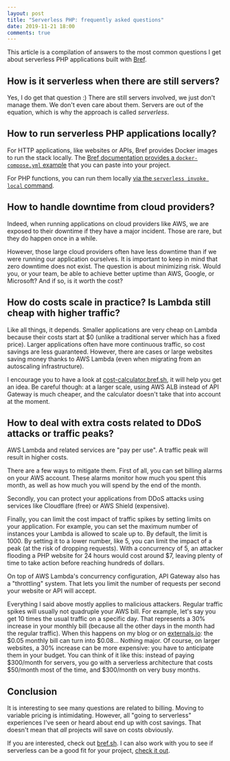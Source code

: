 ```yaml
---
layout: post
title: "Serverless PHP: frequently asked questions"
date: 2019-11-21 18:00
comments: true
---
```


This article is a compilation of answers to the most common questions I get about serverless PHP applications built with [Bref](https://bref.sh/).

<!--more-->

## How is it serverless when there are still servers?

Yes, I do get that question :) There are still servers involved, we just don't manage them. We don't even care about them. Servers are out of the equation, which is why the approach is called _serverless_.

## How to run serverless PHP applications locally?

For HTTP applications, like websites or APIs, Bref provides Docker images to run the stack locally. The [Bref documentation provides a `docker-compose.yml` example](https://bref.sh/docs/local-development.html#http-applications) that you can paste into your project.

For PHP functions, you can run them locally [via the `serverless invoke local` command](https://bref.sh/docs/local-development.html#php-functions).

## How to handle downtime from cloud providers?

Indeed, when running applications on cloud providers like AWS, we are exposed to their downtime if they have a major incident. Those are rare, but they do happen once in a while.

However, those large cloud providers often have less downtime than if we were running our application ourselves. It is important to keep in mind that zero downtime does not exist. The question is about minimizing risk. Would you, or your team, be able to achieve better uptime than AWS, Google, or Microsoft? And if so, is it worth the cost?

## How do costs scale in practice? Is Lambda still cheap with higher traffic?

Like all things, it depends. Smaller applications are very cheap on Lambda because their costs start at $0 (unlike a traditional server which has a fixed price). Larger applications often have more continuous traffic, so cost savings are less guaranteed. However, there are cases or large websites saving money thanks to AWS Lambda (even when migrating from an autoscaling infrastructure).

I encourage you to have a look at [cost-calculator.bref.sh](https://cost-calculator.bref.sh/), it will help you get an idea. Be careful though: at a larger scale, using AWS ALB instead of API Gateway is much cheaper, and the calculator doesn't take that into account at the moment.

## How to deal with extra costs related to DDoS attacks or traffic peaks?

AWS Lambda and related services are "pay per use". A traffic peak will result in higher costs.

There are a few ways to mitigate them. First of all, you can set billing alarms on your AWS account. These alarms monitor how much you spent this month, as well as how much you will spend by the end of the month.

Secondly, you can protect your applications from DDoS attacks using services like Cloudflare (free) or AWS Shield (expensive).

Finally, you can limit the cost impact of traffic spikes by setting limits on your application. For example, you can set the maximum number of instances your Lambda is allowed to scale up to. By default, the limit is 1000. By setting it to a lower number, like 5, you can limit the impact of a peak (at the risk of dropping requests). With a concurrency of 5, an attacker flooding a PHP website for 24 hours would cost around $7, leaving plenty of time to take action before reaching hundreds of dollars.

On top of AWS Lambda's concurrency configuration, API Gateway also has a "throttling" system. That lets you limit the number of requests per second your website or API will accept.

Everything I said above mostly applies to malicious attackers. Regular traffic spikes will usually not quadruple your AWS bill. For example, let's say you get 10 times the usual traffic on a specific day. That represents a 30% increase in your monthly bill (because all the other days in the month had the regular traffic). When this happens on my blog or on [externals.io](https://externals.io/): the $0.05 monthly bill can turn into $0.08… Nothing major. Of course, on larger websites, a 30% increase can be more expensive: you have to anticipate them in your budget. You can think of it like this: instead of paying $300/month for servers, you go with a serverless architecture that costs $50/month most of the time, and $300/month on very busy months.

## Conclusion

It is interesting to see many questions are related to billing. Moving to variable pricing is intimidating. However, all "going to serverless" experiences I've seen or heard about end up with cost savings. That doesn't mean that _all_ projects will save on costs obviously.

If you are interested, check out [bref.sh](https://bref.sh/). I can also work with you to see if serverless can be a good fit for your project, [check it out](https://null.tc/).
